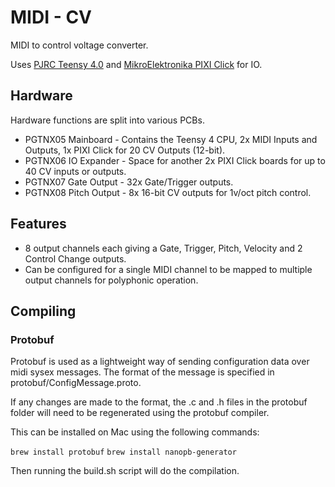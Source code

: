 # MIDI - CV

MIDI to control voltage converter.

Uses [PJRC Teensy 4.0](https://www.pjrc.com/teensy-4-0/) and [MikroElektronika PIXI Click](https://www.mikroe.com/pixi-click) for IO.



## Hardware

Hardware functions are split into various PCBs.

* PGTNX05 Mainboard - Contains the Teensy 4 CPU, 2x MIDI Inputs and Outputs, 1x PIXI Click for 20 CV Outputs (12-bit).
* PGTNX06 IO Expander - Space for another 2x PIXI Click boards for up to 40 CV inputs or outputs.
* PGTNX07 Gate Output - 32x Gate/Trigger outputs.
* PGTNX08 Pitch Output - 8x 16-bit CV outputs for 1v/oct pitch control.

## Features

* 8 output channels each giving a Gate, Trigger, Pitch, Velocity and 2 Control Change outputs.
* Can be configured for a single MIDI channel to be mapped to multiple output channels for polyphonic operation.


## Compiling

### Protobuf

Protobuf is used as a lightweight way of sending configuration data over midi sysex messages. The format of the message is specified in protobuf/ConfigMessage.proto.

If any changes are made to the format, the .c and .h files in the protobuf folder will need to be regenerated using the protobuf compiler.

This can be installed on Mac using the following commands:

`brew install protobuf`
`brew install nanopb-generator`

Then running the build.sh script will do the compilation.
